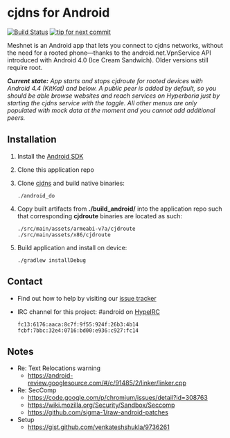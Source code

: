 cjdns for Android
=================

[![Build Status](https://travis-ci.org/hyperboria/android.svg?branch=master)](https://travis-ci.org/hyperboria/android) [![tip for next commit](https://tip4commit.com/projects/1049.svg)](https://tip4commit.com/github/hyperboria/android)

Meshnet is an Android app that lets you connect to cjdns networks, without the need for a rooted phone—thanks to the android.net.VpnService API introduced with Android 4.0 (Ice Cream Sandwich). Older versions still require root.

***Current state:** App starts and stops cjdroute for rooted devices with Android 4.4 (KitKat) and below. A public peer is added by default, so you should be able browse websites and reach services on Hyperboria just by starting the cjdns service with the toggle. All other menus are only populated with mock data at the moment and you cannot add additional peers.* 

Installation
------------

1. Install the [Android SDK](http://developer.android.com/sdk/index.html) 
2. Clone this application repo
3. Clone [cjdns](https://github.com/hyperboria/cjdns) and build native binaries:

    ```
    ./android_do
    ```

4. Copy built artifacts from **./build_android/** into the application repo such that corresponding **cjdroute** binaries are located as such:

    ```
    ./src/main/assets/armeabi-v7a/cjdroute
    ./src/main/assets/x86/cjdroute
    ```

5. Build application and install on device:

    ```
    ./gradlew installDebug
    ```

Contact
-------

- Find out how to help by visiting our [issue tracker](https://github.com/hyperboria/android/issues)
- IRC channel for this project: #android on [HypeIRC](irc://irc.hypeirc.net)

    ```
    fc13:6176:aaca:8c7f:9f55:924f:26b3:4b14
    fcbf:7bbc:32e4:0716:bd00:e936:c927:fc14
    ```

Notes
-----

- Re: Text Relocations warning
  - https://android-review.googlesource.com/#/c/91485/2/linker/linker.cpp
- Re: SecComp
  - https://code.google.com/p/chromium/issues/detail?id=308763
  - https://wiki.mozilla.org/Security/Sandbox/Seccomp
  - https://github.com/sigma-1/raw-android-patches
- Setup
  - https://gist.github.com/venkateshshukla/9736261
